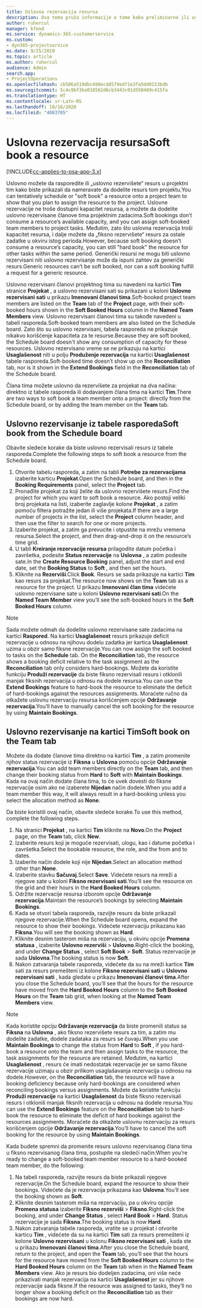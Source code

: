 ```yaml
---
title: Uslovna rezervacija resursa
description: Ova tema pruža informacije o tome kako preliminarno ili uslovno rezervisati članove projektnog tima.
author: ruhercul
manager: kfend
ms.service: dynamics-365-customerservice
ms.custom:
- dyn365-projectservice
ms.date: 9/25/2019
ms.topic: article
ms.author: ruhercul
audience: Admin
search.app:
- ProjectOperations
ms.openlocfilehash: cb506a519dbc490ecdd579edf1e3fa5dd0153bdb
ms.sourcegitcommit: 5c4c9bf3ba018562d6cb3443c01d550489c415fa
ms.translationtype: HT
ms.contentlocale: sr-Latn-RS
ms.lasthandoff: 10/16/2020
ms.locfileid: "4083705"
---
```

# <a name="soft-book-a-resource"></a><span data-ttu-id="bc4d5-103">Uslovna rezervacija resursa</span><span class="sxs-lookup"><span data-stu-id="bc4d5-103">Soft book a resource</span></span>

[!INCLUDE[cc-applies-to-psa-app-3.x](../includes/cc-applies-to-psa-app-3x.md)]

<span data-ttu-id="bc4d5-104">Uslovno možete da rasporedite ili „uslovno rezervišete“ resurs u projektni tim kako biste prikazali da nameravate da dodelite resurs tom projektu.</span><span class="sxs-lookup"><span data-stu-id="bc4d5-104">You can tentatively schedule or "soft book" a resource onto a project team to show that you plan to assign the resource to the project.</span></span> <span data-ttu-id="bc4d5-105">Uslovne rezervacije ne troše dostupni kapacitet resursa, a možete da dodelite uslovno rezervisane članove tima projektnim zadacima.</span><span class="sxs-lookup"><span data-stu-id="bc4d5-105">Soft bookings don’t consume a resource’s available capacity, and you can assign soft-booked team members to project tasks.</span></span> <span data-ttu-id="bc4d5-106">Međutim, zato što uslovna rezervacija troši kapacitet resursa, i dalje možete da „fiksno rezervišete“ resurs za ostale zadatke u okviru istog perioda.</span><span class="sxs-lookup"><span data-stu-id="bc4d5-106">However, because soft booking doesn’t consume a resource’s capacity, you can still "hard book" the resource for other tasks within the same period.</span></span> <span data-ttu-id="bc4d5-107">Generički resursi ne mogu biti uslovno rezervisani niti uslovno rezervisanje može da ispuni zahtev za generički resurs.</span><span class="sxs-lookup"><span data-stu-id="bc4d5-107">Generic resources can’t be soft booked, nor can a soft booking fulfill a request for a generic resource.</span></span>

<span data-ttu-id="bc4d5-108">Uslovno rezervisani članovi projektnog tima su navedeni na kartici **Tim** stranice **Projekat** , a uslovno rezervisani sati su prikazani u koloni **Uslovno rezervisani sati** u prikazu **Imenovani članovi tima**.</span><span class="sxs-lookup"><span data-stu-id="bc4d5-108">Soft-booked project team members are listed on the **Team** tab of the **Project** page, with their soft-booked hours shown in the **Soft Booked Hours** column in the **Named Team Members** view.</span></span> <span data-ttu-id="bc4d5-109">Uslovno rezervisani članovi tima su takođe navedeni u tabeli rasporeda.</span><span class="sxs-lookup"><span data-stu-id="bc4d5-109">Soft-booked team members are also listed on the Schedule board.</span></span> <span data-ttu-id="bc4d5-110">Zato što su uslovno rezervisani, tabela rasporeda ne prikazuje nikakvo korišćenje kapaciteta za te resurse.</span><span class="sxs-lookup"><span data-stu-id="bc4d5-110">Because they are soft booked, the Schedule board doesn't show any consumption of capacity for these resources.</span></span> <span data-ttu-id="bc4d5-111">Uslovno rezervisano vreme se ne prikazuju na kartici **Usaglašenost** niti u polju **Produženje rezervacija** na kartici **Usaglašenost** tabele rasporeda.</span><span class="sxs-lookup"><span data-stu-id="bc4d5-111">Soft-booked time doesn’t show up on the **Reconciliation** tab, nor is it shown in the **Extend Bookings** field in the **Reconciliation** tab of the Schedule board.</span></span> 

<span data-ttu-id="bc4d5-112">Člana tima možete uslovno da rezervišete za projekat na dva načina: direktno iz tabele rasporeda ili dodavanjem člana tima na kartici **Tim**.</span><span class="sxs-lookup"><span data-stu-id="bc4d5-112">There are two ways to soft book a team member onto a project: directly from the Schedule board, or by adding the team member on the **Team** tab.</span></span> 

## <a name="soft-book-from-the-schedule-board"></a><span data-ttu-id="bc4d5-113">Uslovno rezervisanje iz tabele rasporeda</span><span class="sxs-lookup"><span data-stu-id="bc4d5-113">Soft book from the Schedule board</span></span>
<span data-ttu-id="bc4d5-114">Obavite sledeće korake da biste uslovno rezervisali resurs iz tabele rasporeda.</span><span class="sxs-lookup"><span data-stu-id="bc4d5-114">Complete the following steps to soft book a resource from the Schedule board.</span></span> 

1. <span data-ttu-id="bc4d5-115">Otvorite tabelu rasporeda, a zatim na tabli **Potrebe za rezervacijama** izaberite karticu **Projekat**.</span><span class="sxs-lookup"><span data-stu-id="bc4d5-115">Open the Schedule board, and then in the **Booking Requirements** panel, select the **Project** tab.</span></span>
2. <span data-ttu-id="bc4d5-116">Pronađite projekat za koji želite da uslovno rezervišete resurs.</span><span class="sxs-lookup"><span data-stu-id="bc4d5-116">Find the project for which you want to soft book a resource.</span></span> <span data-ttu-id="bc4d5-117">Ako postoji veliki broj projekata na listi, izaberite zaglavlje kolone **Projekat** , a zatim pomoću filtera potražite jedan ili više projekata.</span><span class="sxs-lookup"><span data-stu-id="bc4d5-117">If there are a large number of projects in the list, select the **Project** column header, and then use the filter to search for one or more projects.</span></span>
3. <span data-ttu-id="bc4d5-118">Izaberite projekat, a zatim ga prevucite i otpustite na mrežu vremena resursa.</span><span class="sxs-lookup"><span data-stu-id="bc4d5-118">Select the project, and then drag-and-drop it on the resource’s time grid.</span></span>
5. <span data-ttu-id="bc4d5-119">U tabli **Kreiranje rezervacije resursa** prilagodite datum početka i završetka, podesite **Status rezervacije** na **Uslovna** , a zatim podesite sate.</span><span class="sxs-lookup"><span data-stu-id="bc4d5-119">In the **Create Resource Booking** panel, adjust the start and end date, set the **Booking Status** to **Soft** , and then set the hours.</span></span> 
6. <span data-ttu-id="bc4d5-120">Kliknite na **Rezerviši**.</span><span class="sxs-lookup"><span data-stu-id="bc4d5-120">Click **Book**.</span></span> <span data-ttu-id="bc4d5-121">Resurs se sada prikazuje na kartici **Tim** kao resurs za projekat.</span><span class="sxs-lookup"><span data-stu-id="bc4d5-121">The resource now shows on the **Team** tab as a resource for the project.</span></span> <span data-ttu-id="bc4d5-122">U prikazu **Imenovani član tima** videćete uslovno rezervisane sate u koloni **Uslovno rezervisani sati**.</span><span class="sxs-lookup"><span data-stu-id="bc4d5-122">On the **Named Team Member** view you’ll see the soft-booked hours in the **Soft Booked Hours** column.</span></span>

> [!NOTE]
> <span data-ttu-id="bc4d5-123">Sada možete odmah da dodelite uslovno rezervisane sate zadacima na kartici **Raspored**. Na kartici **Usaglašenost** resurs prikazuje deficit rezervacije u odnosu na njihovu dodelu zadatka jer kartica **Usaglašenost** uzima u obzir samo fiksne rezervacije.</span><span class="sxs-lookup"><span data-stu-id="bc4d5-123">You can now assign the soft booked to tasks on the **Schedule** tab. On the **Reconciliation** tab, the resource shows a booking deficit relative to the task assignment as the **Reconciliation** tab only considers hard-bookings.</span></span> <span data-ttu-id="bc4d5-124">Možete da koristite funkciju **Produži rezervacije** da biste fiksno rezervisali resurs i otklonili manjak fiksnih rezervacija u odnosu na dodele resursa.</span><span class="sxs-lookup"><span data-stu-id="bc4d5-124">You can use the **Extend Bookings** feature to hard-book the resource to eliminate the deficit of hard-bookings against the resources assignments.</span></span> <span data-ttu-id="bc4d5-125">Moraćete ručno da otkažete uslovnu rezervaciju resursa korišćenjem opcije **Održavanje rezervacija**.</span><span class="sxs-lookup"><span data-stu-id="bc4d5-125">You’ll have to manually cancel the soft booking for the resource by using **Maintain Bookings**.</span></span>

## <a name="soft-book-on-the-team-tab"></a><span data-ttu-id="bc4d5-126">Uslovno rezervisanje na kartici Tim</span><span class="sxs-lookup"><span data-stu-id="bc4d5-126">Soft book on the Team tab</span></span>

<span data-ttu-id="bc4d5-127">Možete da dodate članove tima direktno na kartici **Tim** , a zatim promenite njihov status rezervacije iz **Fiksna** u **Uslovna** pomoću opcije **Održavanje rezervacija**.</span><span class="sxs-lookup"><span data-stu-id="bc4d5-127">You can add team members directly on the **Team** tab, and then change their booking status from **Hard** to **Soft** with **Maintain Bookings**.</span></span> <span data-ttu-id="bc4d5-128">Kada na ovaj način dodate člana tima, to će uvek dovesti do fiksne rezervacije osim ako ne izaberete **Nijedan** način dodele.</span><span class="sxs-lookup"><span data-stu-id="bc4d5-128">When you add a team member this way, it will always result in a hard-booking unless you select the allocation method as **None**.</span></span>

<span data-ttu-id="bc4d5-129">Da biste koristili ovaj način, obavite sledeće korake.</span><span class="sxs-lookup"><span data-stu-id="bc4d5-129">To use this method, complete the following steps.</span></span>

1. <span data-ttu-id="bc4d5-130">Na stranici **Projekat** , na kartici **Tim** kliknite na **Novo**.</span><span class="sxs-lookup"><span data-stu-id="bc4d5-130">On the **Project** page, on the **Team** tab, click **New**.</span></span>
2. <span data-ttu-id="bc4d5-131">Izaberite resurs koji je moguće rezervisati, ulogu, kao i datume početka i završetka.</span><span class="sxs-lookup"><span data-stu-id="bc4d5-131">Select the bookable resource, the role, and the from and to dates.</span></span>
3. <span data-ttu-id="bc4d5-132">Izaberite način dodele koji nije **Nijedan**.</span><span class="sxs-lookup"><span data-stu-id="bc4d5-132">Select an allocation method other than **None**.</span></span>
4. <span data-ttu-id="bc4d5-133">Izaberite stavku **Sačuvaj**.</span><span class="sxs-lookup"><span data-stu-id="bc4d5-133">Select **Save**.</span></span> <span data-ttu-id="bc4d5-134">Videćete resurs na mreži a njegove sate u koloni **Fiksno rezervisani sati**.</span><span class="sxs-lookup"><span data-stu-id="bc4d5-134">You’ll see the resource on the grid and their hours in the **Hard Booked Hours** column.</span></span>
5. <span data-ttu-id="bc4d5-135">Održite rezervacije resursa izborom opcije **Održavanje rezervacija**.</span><span class="sxs-lookup"><span data-stu-id="bc4d5-135">Maintain the resource’s bookings by selecting **Maintain Bookings**.</span></span>
6. <span data-ttu-id="bc4d5-136">Kada se otvori tabela rasporeda, razvijte resurs da biste prikazali njegove rezervacije.</span><span class="sxs-lookup"><span data-stu-id="bc4d5-136">When the Schedule board opens, expand the resource to show their bookings.</span></span> <span data-ttu-id="bc4d5-137">Videćete rezervaciju prikazanu kao **Fiksna**.</span><span class="sxs-lookup"><span data-stu-id="bc4d5-137">You will see the booking shown as **Hard**.</span></span>
7. <span data-ttu-id="bc4d5-138">Kliknite desnim tasterom miša na rezervaciju, u okviru opcije **Promena statusa** , izaberite **Uslovno rezerviši** \> **Uslovno**.</span><span class="sxs-lookup"><span data-stu-id="bc4d5-138">Right-click the booking, and under **Change Status** , select **Soft Book** \> **Soft**.</span></span> <span data-ttu-id="bc4d5-139">Status rezervacije je sada **Uslovna**.</span><span class="sxs-lookup"><span data-stu-id="bc4d5-139">The booking status is now **Soft**.</span></span>
8. <span data-ttu-id="bc4d5-140">Nakon zatvaranja tabele rasporeda, videćete da su na mreži kartice **Tim** sati za resurs premešteni iz kolone **Fiksno rezervisani sati** u **Uslovno rezervisani sati** , kada gledate u prikazu **Imenovani članovi tima**.</span><span class="sxs-lookup"><span data-stu-id="bc4d5-140">After you close the Schedule board, you’ll see that the hours for the resource have moved from the **Hard Booked Hours** column to the **Soft Booked Hours** on the **Team** tab grid, when looking at the **Named Team Members** view.</span></span>

> [!NOTE]
> <span data-ttu-id="bc4d5-141">Kada koristite opciju **Održavanje rezervacija** da biste promenili status sa **Fiksna** na **Uslovna** , ako fiksno rezervišete resurs za tim, a zatim mu dodelite zadatke, dodele zadataka za resurs se čuvaju.</span><span class="sxs-lookup"><span data-stu-id="bc4d5-141">When you use **Maintain Bookings** to change the status from **Hard** to **Soft** , if you hard-book a resource onto the team and then assign tasks to the resource, the task assignments for the resource are retained.</span></span> <span data-ttu-id="bc4d5-142">Međutim, na kartici **Usaglašenost** , resurs će imati nedostatak rezervacije jer se samo fiksne rezervacije uzimaju u obzir prilikom usaglašavanja rezervacija u odnosu na dodele.</span><span class="sxs-lookup"><span data-stu-id="bc4d5-142">However, on the **Reconciliation** tab, the resource will have a booking deficiency because only hard-bookings are considered when reconciling bookings versus assignments.</span></span> <span data-ttu-id="bc4d5-143">Možete da koristite funkciju **Produži rezervacije** na kartici **Usaglašenost** da biste fiksno rezervisali resurs i otklonili manjak fiksnih rezervacija u odnosu na dodele resursa.</span><span class="sxs-lookup"><span data-stu-id="bc4d5-143">You can use the **Extend Bookings** feature on the **Reconciliation** tab to hard-book the resource to eliminate the deficit of hard bookings against the resources assignments.</span></span> <span data-ttu-id="bc4d5-144">Moraćete da otkažete uslovnu rezervaciju za resurs korišćenjem opcije **Održavanje rezervacija**.</span><span class="sxs-lookup"><span data-stu-id="bc4d5-144">You’ll have to cancel the soft booking for the resource by using **Maintain Bookings**.</span></span>

<span data-ttu-id="bc4d5-145">Kada budete spremni da promenite resurs uslovno rezervisanog člana tima u fiksno rezervisanog člana tima, postupite na sledeći način:</span><span class="sxs-lookup"><span data-stu-id="bc4d5-145">When you’re ready to change a soft-booked team member resource to a hard-booked team member, do the following:</span></span>

1. <span data-ttu-id="bc4d5-146">Na tabeli rasporeda, razvijte resurs da biste prikazali njegove rezervacije.</span><span class="sxs-lookup"><span data-stu-id="bc4d5-146">On the Schedule board, expand the resource to show their bookings.</span></span> <span data-ttu-id="bc4d5-147">Videćete da je rezervacija prikazana kao **Uslovna**.</span><span class="sxs-lookup"><span data-stu-id="bc4d5-147">You’ll see the booking shown as **Soft**.</span></span>
2. <span data-ttu-id="bc4d5-148">Kliknite desnim tasterom miša na rezervaciju, pa u okviru opcije **Promena statusa** izaberite **Fiksno rezerviši** \> **Fiksno**.</span><span class="sxs-lookup"><span data-stu-id="bc4d5-148">Right-click the booking, and under **Change Status** , select **Hard Book** \> **Hard**.</span></span> <span data-ttu-id="bc4d5-149">Status rezervacije je sada **Fiksna**.</span><span class="sxs-lookup"><span data-stu-id="bc4d5-149">The booking status is now **Hard**.</span></span>
3. <span data-ttu-id="bc4d5-150">Nakon zatvaranja tabele rasporeda, vratite se u projekat i otvorite karticu **Tim** , videćete da su na kartici **Tim** sati za resurs premešteni iz kolone **Uslovno rezervisani** u kolonu **Fiksno rezervisani sati** , kada ste u prikazu **Imenovani članovi tima**.</span><span class="sxs-lookup"><span data-stu-id="bc4d5-150">After you close the Schedule board, return to the project, and open the **Team** tab, you’ll see that the hours for the resource have moved from the **Soft Booked Hours** column to the **Hard Booked Hours** column on the **Team** tab when in the **Named Team Members** view.</span></span> <span data-ttu-id="bc4d5-151">Ako je resurs bio dodeljen zadacima, oni više neće prikazivati manjak rezervacija na kartici **Usaglašenost** jer su njihove rezervacije sada fiksne.</span><span class="sxs-lookup"><span data-stu-id="bc4d5-151">If the resource was assigned to tasks, they’ll no longer show a booking deficit on the **Reconciliation** tab as their bookings are now hard.</span></span>

